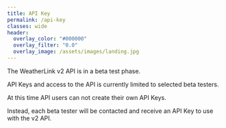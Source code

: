 ```yaml
---
title: API Key
permalink: /api-key
classes: wide
header:
  overlay_color: "#000000"
  overlay_filter: "0.0"
  overlay_image: /assets/images/landing.jpg
---
```


The WeatherLink v2 API is in a beta test phase.

API Keys and access to the API is currently limited to selected beta testers.

At this time API users can not create their own API Keys.

Instead, each beta tester will be contacted and receive an API Key to use with the v2 API.

